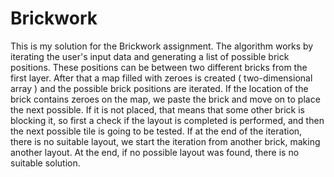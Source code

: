 # Brickwork
 
This is my solution for the Brickwork assignment. The algorithm works by iterating the user's input data and generating a list of possible brick positions. These positions can be 
between two different bricks from the first layer. After that a map filled with zeroes is created ( two-dimensional array ) and the possible brick positions are iterated. If the location of the brick contains zeroes on the map, we paste the brick and move on to place the next possible. If it is not placed, that means that some other brick is blocking it, so first a check if the layout is completed is performed, and then the next possible tile is going to be tested. If at the end of the iteration, there is no suitable layout, we start the iteration from another brick, making another layout. At the end, if no possible layout was found, there is no suitable solution.
